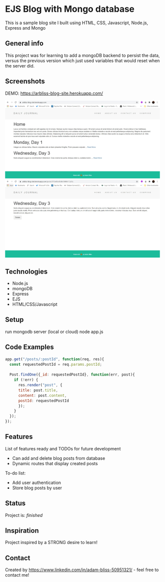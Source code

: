 # EJS Blog with Mongo database
This is a sample blog site I built using HTML, CSS, Javascript, Node.js, Express and Mongo

## General info
This project was for learning to add a mongoDB backend to persist the data, versus the previous version which just used variables that would reset when the server did.

## Screenshots
DEMO: https://arbliss-blog-site.herokuapp.com/

![Main Page](public/images/blogwithdb1.JPG)
![Blog Page](public/images/blogwithdb2.JPG)

## Technologies
* Node.js
* mongoDB
* Express
* EJS
* HTML/CSS/Javascript

## Setup
run mongodb server (local or cloud)
node app.js

## Code Examples

```Javascript
app.get("/posts/:postId", function(req, res){
  const requestedPostId = req.params.postId;

  Post.findOne({_id: requestedPostId}, function(err, post){
    if (!err) {
      res.render("post", {
      title: post.title,
      content: post.content,
      postId: requestedPostId
      });
    }
  });
});
```

## Features
List of features ready and TODOs for future development
* Can add and delete blog posts from database
* Dynamic routes that display created posts

To-do list:
* Add user authentication
* Store blog posts by user

## Status
Project is: _finished_

## Inspiration
Project inspired by a STRONG desire to learn!

## Contact
Created by https://www.linkedin.com/in/adam-bliss-50951321/ - feel free to contact me!
